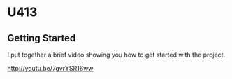 U413
====

## Getting Started

I put together a brief video showing you how to get started with the project.

http://youtu.be/7gvrYSR16ww
